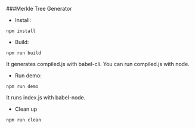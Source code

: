 ###Merkle Tree Generator

- Install:

```
npm install
```

- Build:


```
npm run build
```

It generates compiled.js with babel-cli. You can run compiled.js with node.

- Run demo:

```
npm run demo
```

It runs index.js with babel-node.

- Clean up

```
npm run clean
```

